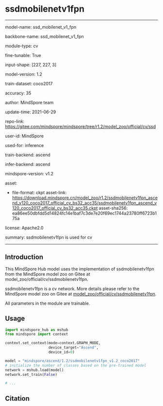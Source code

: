 # ssdmobilenetv1fpn

---

model-name: ssd_mobilenet_v1_fpn

backbone-name: ssd_mobilenet_v1_fpn

module-type: cv

fine-tunable: True

input-shape: [227, 227, 3]

model-version: 1.2

train-dataset: coco2017

accuracy: 35

author: MindSpore team

update-time: 2021-06-29

repo-link: <https://gitee.com/mindspore/mindspore/tree/r1.2/model_zoo/official/cv/ssd>

user-id: MindSpore

used-for: inference

train-backend: ascend

infer-backend: ascend

mindspore-version: v1.2

asset:

-
    file-format: ckpt
    asset-link: <https://download.mindspore.cn/model_zoo/r1.2/ssdmobilenetv1fpn_ascend_v120_coco2017_official_cv_bs32_acc35/ssdmobilenetv1fpn_ascend_v120_coco2017_official_cv_bs32_acc35.ckpt>
    asset-sha256: ea86ee50dbfdd5d14824fc14e1baf7c3de7e20f69ec1744a23780ff6723b175a

license: Apache2.0

summary: ssdmobilenetv1fpn is used for cv

---

## Introduction

This MindSpore Hub model uses the implementation of ssdmobilenetv1fpn from the MindSpore model zoo on Gitee at model_zoo/official/cv/ssdmobilenetv1fpn.

ssdmobilenetv1fpn is a cv network. More details please refer to the MindSpore model zoo on Gitee at [model_zoo/official/cv/ssdmobilenetv1fpn](https://gitee.com/mindspore/mindspore/blob/r1.2/model_zoo/official/cv/ssd/README.md).

All parameters in the module are trainable.

## Usage

```python
import mindspore_hub as mshub
from mindspore import context

context.set_context(mode=context.GRAPH_MODE,
                    device_target="Ascend",
                    device_id=0)

model = "mindspore/ascend/1.2/ssdmobilenetv1fpn_v1.2_coco2017"
# initialize the number of classes based on the pre-trained model
network = mshub.load(model)
network.set_train(False)

# ...
```

## Citation

